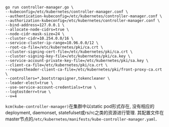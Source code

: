 ```
go run controller-manager.go \
--kubeconfig=/etc/kubernetes/controller-manager.conf \
--authentication-kubeconfig=/etc/kubernetes/controller-manager.conf \
--authorization-kubeconfig=/etc/kubernetes/controller-manager.conf \
--bind-address=127.0.0.1 \
--allocate-node-cidrs=true \
--node-cidr-mask-size=24 \
--cluster-cidr=10.254.0.0/16 \
--service-cluster-ip-range=10.96.0.0/12 \
--root-ca-file=/etc/kubernetes/pki/ca.crt \
--cluster-signing-cert-file=/etc/kubernetes/pki/ca.crt \
--cluster-signing-key-file=/etc/kubernetes/pki/ca.key \
--service-account-private-key-file=/etc/kubernetes/pki/sa.key \
--client-ca-file=/etc/kubernetes/pki/ca.crt \
--requestheader-client-ca-file=/etc/kubernetes/pki/front-proxy-ca.crt \
--controllers=*,bootstrapsigner,tokencleaner \
--leader-elect=true \
--use-service-account-credentials=true \
--logtostderr=true \
--v=4

```

`kcm(kube-controller-manager)`在集群中以static pod形式存在, 没有相应的deployment, daemonset, statefulset或rs/rc之类的资源进行管理. 其配置文件在master节点的`/etc/kubernetes/manifests/kube-controller-manager.yaml`.
